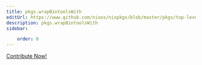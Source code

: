 ```yaml
---
title: pkgs.wrapBintoolsWith
editUrl: https://www.github.com/nixos/nixpkgs/blob/master/pkgs/top-level/all-packages.nix#L17633C5
description: pkgs.wrapBintoolsWith
sidebar:

    order: 8
---
```


<a href="https://www.github.com/nixos/nixpkgs/blob/master/pkgs/top-level/all-packages.nix#L17633C5">Contribute Now!</a>



